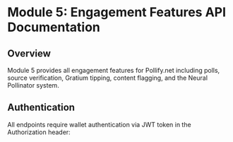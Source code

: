 # Module 5: Engagement Features API Documentation

## Overview
Module 5 provides all engagement features for Pollify.net including polls, source verification, Gratium tipping, content flagging, and the Neural Pollinator system.

## Authentication
All endpoints require wallet authentication via JWT token in the Authorization header:

